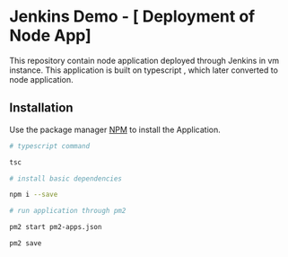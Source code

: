 # Jenkins Demo - [ Deployment of Node App]

This repository contain node application deployed through Jenkins in vm instance.
This application is built on typescript , which later converted to node application.

## Installation

Use the package manager [NPM](https://www.npmjs.com/) to install the Application.

```bash
# typescript command

tsc

# install basic dependencies

npm i --save

# run application through pm2

pm2 start pm2-apps.json

pm2 save
